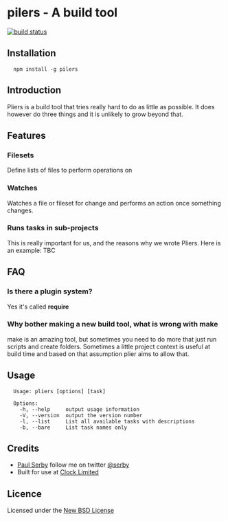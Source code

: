 # pilers - A build tool

[![build status](https://secure.travis-ci.org/serby/pilers.png)](http://travis-ci.org/serby/pilers)

## Installation

      npm install -g pilers

## Introduction

Pliers is a build tool that tries really hard to do as little as possible. It
does however do three things and it is unlikely to grow beyond that.

## Features

### Filesets

Define lists of files to perform operations on

### Watches

Watches a file or fileset for change and performs an action once something
changes.

### Runs tasks in sub-projects

This is really important for us, and the reasons why we wrote Pliers. Here is an
example: TBC

## FAQ

### Is there a plugin system?

Yes it's called **require**

### Why bother making a new build tool, what is wrong with make

make is an amazing tool, but sometimes you need to do more that just run
scripts and create folders. Sometimes a little project context is useful at
build time and based on that assumption plier aims to allow that.

## Usage

      Usage: pliers [options] [task]

      Options:
        -h, --help     output usage information
        -V, --version  output the version number
        -l, --list     List all available tasks with descriptions
        -b, --bare     List task names only

## Credits
* [Paul Serby](https://github.com/serby/) follow me on twitter [@serby](http://twitter.com/serby)
* Built for use at [Clock Limited](http://www.clock.co.uk)

## Licence
Licensed under the [New BSD License](http://opensource.org/licenses/bsd-license.php)